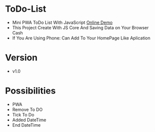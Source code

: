 # ToDo-List
* Mini PWA ToDo List With JavaScript <a href="https://arash-ariaye.github.io/ToDo-List/" target="_blank">Online Demo</a>
* This Project Create With JS Core And Saving Data on Your Browser Cash
* If You Are Using Phone: Can Add To Your HomePage Like Aplication

# Version
* v1.0

# Possibilities
* PWA
* Remove To DO
* Tick To Do
* Added DateTime
* End DateTime

